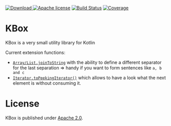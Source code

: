[![Download](https://api.bintray.com/packages/robstoll/tutteli-jars/kbox/images/download.svg) ](https://bintray.com/robstoll/tutteli-jars/kbox/_latestVersion)
[![Apache license](https://img.shields.io/badge/license-Apache%202.0-brightgreen.svg)](http://opensource.org/licenses/Apache2.0)
[![Build Status](https://travis-ci.org/robstoll/kbox.svg?branch=v0.3.0)](https://travis-ci.org/robstoll/kbox)
[![Coverage](https://codecov.io/github/robstoll/kbox/coverage.svg?branch=v0.3.0)](https://codecov.io/github/robstoll/kbox?branch=v0.3.0)

# KBox
KBox is a very small utility library for Kotlin

Current extension functions:
- [`Array/List.joinToString`](https://github.com/robstoll/kbox/blob/master/src/main/kotlin/ch/tutteli/kbox/ListExtensions.kt#L13)
  with the ability to define a different separator for the last separation
  => handy if you want to form sentences like `a, b and c`
- [`Iterator.toPeekingIterator()`](https://github.com/robstoll/kbox/blob/master/src/main/kotlin/ch/tutteli/kbox/IteratorExtensions.kt#L3)
  which allows to have a look what the next element is without consuming it.
  

# License
KBox is published under [Apache 2.0](http://opensource.org/licenses/Apache2.0). 
    